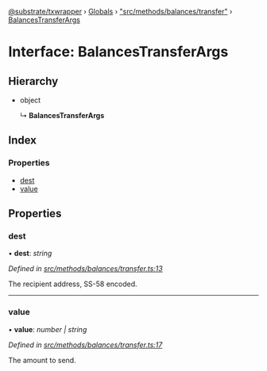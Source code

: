 [@substrate/txwrapper](../README.md) › [Globals](../globals.md) › ["src/methods/balances/transfer"](../modules/_src_methods_balances_transfer_.md) › [BalancesTransferArgs](_src_methods_balances_transfer_.balancestransferargs.md)

# Interface: BalancesTransferArgs

## Hierarchy

* object

  ↳ **BalancesTransferArgs**

## Index

### Properties

* [dest](_src_methods_balances_transfer_.balancestransferargs.md#dest)
* [value](_src_methods_balances_transfer_.balancestransferargs.md#value)

## Properties

###  dest

• **dest**: *string*

*Defined in [src/methods/balances/transfer.ts:13](https://github.com/paritytech/txwrapper/blob/682850e/src/methods/balances/transfer.ts#L13)*

The recipient address, SS-58 encoded.

___

###  value

• **value**: *number | string*

*Defined in [src/methods/balances/transfer.ts:17](https://github.com/paritytech/txwrapper/blob/682850e/src/methods/balances/transfer.ts#L17)*

The amount to send.
